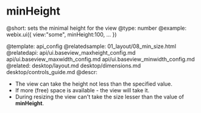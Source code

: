 minHeight
=============


@short: 	sets the minimal height for the view
@type:  number
@example:
webix.ui({
	view:"some",
	minHeight:100,
	...
})


@template:	api_config
@relatedsample:
	01_layout/08_min_size.html
@relatedapi:
	api/ui.baseview_maxheight_config.md
    api/ui.baseview_maxwidth_config.md
    api/ui.baseview_minwidth_config.md
@related:
	desktop/layout.md
    desktop/dimensions.md
    desktop/controls_guide.md
@descr:

* The view can take the height not less than the specified value.
* If more (free) space is available - the view will take it.
* During resizing the view can't take the size lesser than the value of **minHeight**.


